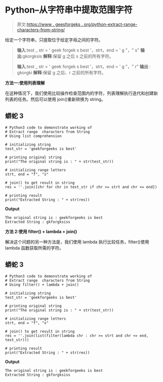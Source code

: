 # Python–从字符串中提取范围字符

> 原文:[https://www . geesforgeks . org/python-extract-range-characters-from-string/](https://www.geeksforgeeks.org/python-extract-range-characters-from-string/)

给定一个字符串，只提取位于给定字母之间的字符。

> **输入**:test _ str = ' geek forgek s best '，strt，end = ' g "，" s"
> **输出**:gkorgksis
> **解释**:保留 g 之后 s 之前的所有字符。
> 
> **输入**:test _ str = ' geek forgek s best '，strt，end = ' g "，" r"
> **输出** : gkorgki
> **解释**:保留 g 之后、r 之前的所有字符。

**方法一:使用列表理解**

在这种情况下，我们使用比较操作检查范围内的字符，列表理解执行迭代和创建新列表的任务。然后可以使用 join()重新转换为 string。

## 蟒蛇 3

```
# Python3 code to demonstrate working of 
# Extract range  characters from String
# Using list comprehension

# initializing string
test_str = 'geekforgeeks is best'

# printing original string
print("The original string is : " + str(test_str))

# initializing range letters 
strt, end = "f", "s"

# join() to get result in string 
res = ''.join([chr for chr in test_str if chr >= strt and chr <= end])

# printing result 
print("Extracted String : " + str(res)) 
```

**Output**

```
The original string is : geekforgeeks is best
Extracted String : gkforgksiss

```

**方法 2:使用 filter() + lambda + join()**

解决这个问题的另一种方法是，我们使用 lambda 执行比较任务，filter()使用 lambda 函数获取所需的字符。

## 蟒蛇 3

```
# Python3 code to demonstrate working of 
# Extract range  characters from String
# Using filter() + lambda + join()

# initializing string
test_str = 'geekforgeeks is best'

# printing original string
print("The original string is : " + str(test_str))

# initializing range letters 
strt, end = "f", "s"

# join() to get result in string 
res = ''.join(list(filter(lambda chr : chr >= strt and chr <= end, test_str)))

# printing result 
print("Extracted String : " + str(res)) 
```

**Output**

```
The original string is : geekforgeeks is best
Extracted String : gkforgksiss

```